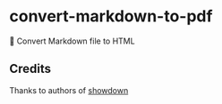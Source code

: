 # convert-markdown-to-pdf

:hammer: Convert Markdown file to HTML

## Credits

Thanks to authors of [showdown](http://showdownjs.com/)
